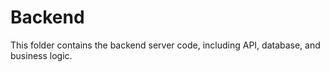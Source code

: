 # Backend

This folder contains the backend server code, including API, database, and business logic.
